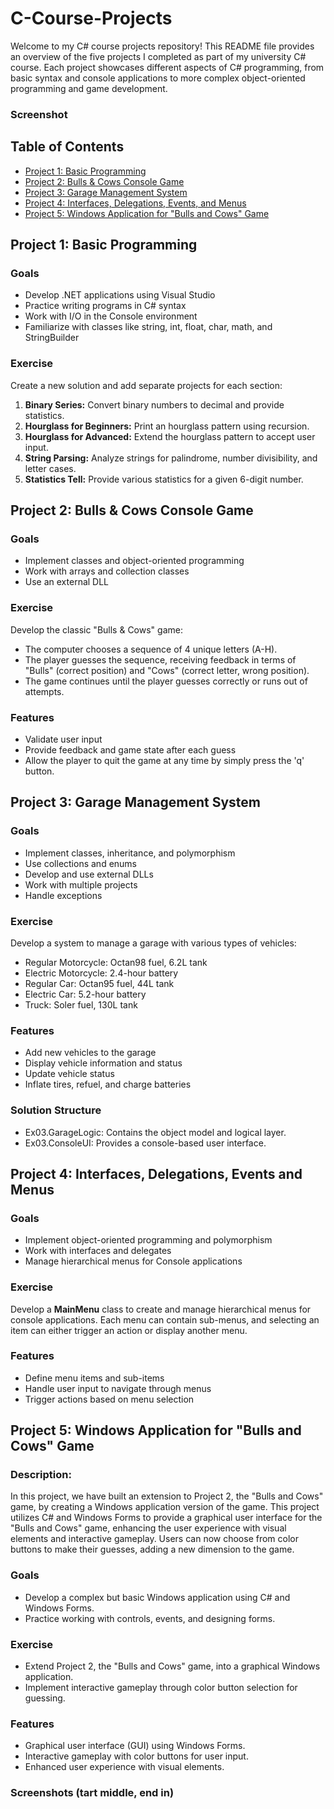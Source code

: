 # C-Course-Projects

Welcome to my C# course projects repository! This README file provides an overview of the five projects I completed as part of my university C# course. Each project showcases different aspects of C# programming, from basic syntax and console applications to more complex object-oriented programming and game development.

### Screenshot

## Table of Contents
  - [Project 1: Basic Programming](#project-1-basic-programming)
  - [Project 2: Bulls & Cows Console Game](#project-2-bulls--cows-console-game)
  - [Project 3: Garage Management System](#project-3-garage-management-system)
  - [Project 4: Interfaces, Delegations, Events, and Menus](#project-4-interfaces-delegations-events-and-menus)
  - [Project 5: Windows Application for "Bulls and Cows" Game](#project-5-windows-application-for-bulls-and-cows-game)

## Project 1: Basic Programming
### Goals
  - Develop .NET applications using Visual Studio
  - Practice writing programs in C# syntax
  - Work with I/O in the Console environment
  - Familiarize with classes like string, int, float, char, math, and StringBuilder
### Exercise
Create a new solution and add separate projects for each section:
  1. **Binary Series:** Convert binary numbers to decimal and provide statistics.
  2. **Hourglass for Beginners:** Print an hourglass pattern using recursion.
  3. **Hourglass for Advanced:** Extend the hourglass pattern to accept user input.
  4. **String Parsing:** Analyze strings for palindrome, number divisibility, and letter cases.
  5. **Statistics Tell:** Provide various statistics for a given 6-digit number.
## Project 2: Bulls & Cows Console Game
### Goals
  - Implement classes and object-oriented programming
  - Work with arrays and collection classes
  - Use an external DLL
### Exercise
Develop the classic "Bulls & Cows" game:

- The computer chooses a sequence of 4 unique letters (A-H).
- The player guesses the sequence, receiving feedback in terms of "Bulls" (correct position) and "Cows" (correct letter, wrong position).
- The game continues until the player guesses correctly or runs out of attempts.
### Features
- Validate user input
- Provide feedback and game state after each guess
- Allow the player to quit the game at any time by simply press the 'q' button.
## Project 3: Garage Management System
### Goals
- Implement classes, inheritance, and polymorphism
- Use collections and enums
- Develop and use external DLLs
- Work with multiple projects
- Handle exceptions
### Exercise
Develop a system to manage a garage with various types of vehicles:

- Regular Motorcycle: Octan98 fuel, 6.2L tank
- Electric Motorcycle: 2.4-hour battery
- Regular Car: Octan95 fuel, 44L tank
- Electric Car: 5.2-hour battery
- Truck: Soler fuel, 130L tank
### Features
- Add new vehicles to the garage
- Display vehicle information and status
- Update vehicle status
- Inflate tires, refuel, and charge batteries
### Solution Structure
- Ex03.GarageLogic: Contains the object model and logical layer.
- Ex03.ConsoleUI: Provides a console-based user interface.
## Project 4: Interfaces, Delegations, Events and Menus
### Goals
- Implement object-oriented programming and polymorphism
- Work with interfaces and delegates
- Manage hierarchical menus for Console applications
### Exercise
Develop a **MainMenu** class to create and manage hierarchical menus for console applications. Each menu can contain sub-menus, and selecting an item can either trigger an action or display another menu.
### Features
- Define menu items and sub-items
- Handle user input to navigate through menus
- Trigger actions based on menu selection
## Project 5: Windows Application for "Bulls and Cows" Game
### Description:
In this project, we have built an extension to Project 2, the "Bulls and Cows" game, by creating a Windows application version of the game. This project utilizes C# and Windows Forms to provide a graphical user interface for the "Bulls and Cows" game, enhancing the user experience with visual elements and interactive gameplay. Users can now choose from color buttons to make their guesses, adding a new dimension to the game.
### Goals
- Develop a complex but basic Windows application using C# and Windows Forms.
- Practice working with controls, events, and designing forms.
### Exercise
- Extend Project 2, the "Bulls and Cows" game, into a graphical Windows application.
- Implement interactive gameplay through color button selection for guessing.
### Features
- Graphical user interface (GUI) using Windows Forms.
- Interactive gameplay with color buttons for user input.
- Enhanced user experience with visual elements.
### Screenshots (tart middle, end in)
